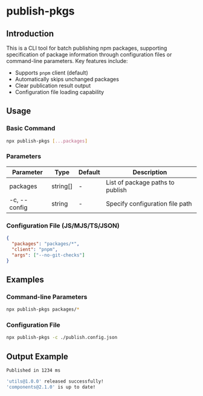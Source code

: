 # publish-pkgs

## Introduction
This is a CLI tool for batch publishing npm packages, supporting specification of package information through configuration files or command-line parameters. Key features include:
- Supports `pnpm` client (default)
- Automatically skips unchanged packages
- Clear publication result output
- Configuration file loading capability

## Usage
### Basic Command
```bash
npx publish-pkgs [...packages]
```

### Parameters
| Parameter | Type | Default | Description |
|---------|------|---------|-----------|
| packages | string[] | - | List of package paths to publish |
| -c, --config | string | - | Specify configuration file path |

### Configuration File (JS/MJS/TS/JSON)
```json
{
  "packages": "packages/*",
  "client": "pnpm",
  "args": ["--no-git-checks"]
}
```

## Examples
### Command-line Parameters
```bash
npx publish-pkgs packages/*
```

### Configuration File
```bash
npx publish-pkgs -c ./publish.config.json
```

## Output Example
```bash
Published in 1234 ms

'utils@1.0.0' released successfully!
'components@2.1.0' is up to date!
```